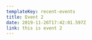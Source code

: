 ```yaml
---
templateKey: recent-events
title: Event 2
date: 2019-11-26T17:42:01.597Z
link: this is event 2
---
```


